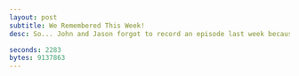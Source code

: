 ```yaml
---
layout: post
subtitle: We Remembered This Week!
desc: So... John and Jason forgot to record an episode last week because of John's house losing electricity. They remembered this week! Anyways, in this week's episode they discuss online comics, real comics, and great tv.

seconds: 2283
bytes: 9137863
---
```


